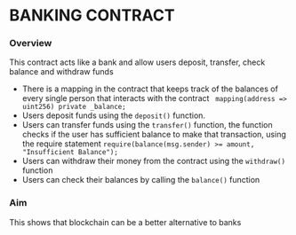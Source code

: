 <h1>BANKING CONTRACT</h1>
<h3>Overview</h3>
<p>This contract acts like a bank and allow users deposit, transfer, check balance and withdraw funds</p>
<ul>
  <li>There is a mapping in the contract that keeps track of the balances of every single person that interacts with the contract <code> mapping(address => uint256) private _balance;</code>
  <li>Users deposit funds using the <code>deposit()</code> function.</li>
  <li>Users can transfer funds using the <code>transfer()</code> function, the function checks if the user has sufficient balance to make that transaction, using the require statement <code>require(balance(msg.sender) >= amount, "Insufficient Balance");</code></li>
  <li>Users can withdraw their money from the contract using the <code>withdraw()</code> function</li>
  <li>Users can check their balances by calling the <code>balance()</code> function</li>
</ul>

<h3>Aim</h3>
<p>This shows that blockchain can be a better alternative to banks</p>
